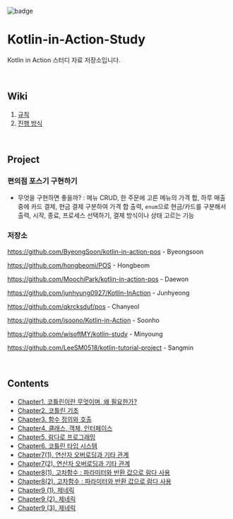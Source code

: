 ![badge](https://img.shields.io/badge/Kotlin-blueviolet?style=flat&logo=kotlin)

# Kotlin-in-Action-Study

Kotlin in Action 스터디 자료 저장소입니다.

<br/>

## Wiki

1. [규칙](https://github.com/develop-playground/Kotlin-in-Action-Study/wiki/Rule)
2. [진행 방식](https://github.com/develop-playground/Kotlin-in-Action-Study/wiki/%EC%A7%84%ED%96%89-%EB%B0%A9%EC%8B%9D)

<br/>

## Project

### 편의점 포스기 구현하기

- 무엇을 구현하면 좋을까? : 메뉴 CRUD, 한 주문에 고른 메뉴의 가격 합, 하루 매출 중에 카드 결제,  현금 결제 구분하여 가격 합 출력, `enum`으로 현금/카드를 구분해서 출력, 시작, 종료, 프로세스 선택하기, 결제 방식이나 상태 고르는 기능

### 저장소

https://github.com/ByeongSoon/kotlin-in-action-pos - Byeongsoon

https://github.com/hongbeomi/POS - Hongbeom

https://github.com/MoochiPark/kotlin-in-action-pos - Daewon

https://github.com/junhyung0927/Kotlin-InAction - Junhyeong

https://github.com/qkrcksduf/pos - Chanyeol

https://github.com/isoono/Kotlin-in-Action - Soonho

https://github.com/wisoftMY/kotlin-study - Minyoung

https://github.com/LeeSM0518/kotlin-tutorial-project - Sangmin

<br/>

## Contents

- [Chapter1. 코틀린이란 무엇이며, 왜 필요한가?](https://github.com/develop-playground/Kotlin-in-Action-Study/blob/main/Chapter1.md)
- [Chapter2. 코틀린 기초](https://github.com/develop-playground/Kotlin-in-Action-Study/blob/main/Chapter2.md)
- [Chapter3. 함수 정의와 호출](https://github.com/develop-playground/Kotlin-in-Action-Study/blob/main/Chapter3.md)
- [Chapter4. 클래스, 객체, 인터페이스](https://github.com/develop-playground/Kotlin-in-Action-Study/blob/main/Chapter4.md)
- [Chapter5. 람다로 프로그래밍](https://github.com/develop-playground/Kotlin-in-Action-Study/blob/main/Chapter5.md)
- [Chapter6. 코틀린 타입 시스템](https://github.com/develop-playground/Kotlin-in-Action-Study/blob/main/Chapter6.md)
- [Chapter7(1). 연산자 오버로딩과 기타 관계](https://github.com/develop-playground/Kotlin-in-Action-Study/blob/main/Chapter7-1.md)
- [Chapter7(2). 연산자 오버로딩과 기타 관계](https://github.com/develop-playground/Kotlin-in-Action-Study/blob/main/Chapter7-2.md)
- [Chapter8(1). 고차함수 : 파라미터와 반환 값으로 람다 사용](https://github.com/develop-playground/Kotlin-in-Action-Study/blob/main/Chapter8-1.md)
- [Chapter8(2). 고차함수 : 파라미터와 반환 값으로 람다 사용](https://github.com/develop-playground/Kotlin-in-Action-Study/blob/main/Chapter8-2.md)
- [Chapter9 (1). 제네릭](https://github.com/develop-playground/Kotlin-in-Action-Study/blob/main/Chapter9-1.md)
- [Chapter9 (2). 제네릭](https://github.com/develop-playground/Kotlin-in-Action-Study/blob/main/Chapter9-2.md)
- [Chapter9 (3). 제네릭](https://github.com/develop-playground/Kotlin-in-Action-Study/blob/main/Chapter9-3.md)
